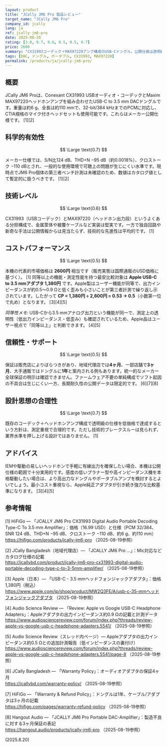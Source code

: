 ```yaml
---
layout: product
title: "JCally JM6 Pro 製品レビュー"
target_name: "JCally JM6 Pro"
company_id: jcally
lang: ja
ref: jcally-jm6-pro
date: 2025-08-20
rating: [3.0, 0.7, 0.6, 0.5, 0.5, 0.7]
price: 2600
summary: "CX31993コーデック＋MAX97220アンプ構成のUSB-Cドングル。公開仕様は透明級で価格は非常に安価、ただし技術的な新規性は乏しいです。"
tags: [DAC, ドングル, ポータブル, CX31993, MAX97220]
permalink: /products/ja/jcally-jm6-pro/
---
```


## 概要

JCally JM6 Proは、Conexant CX31993 USBオーディオ・コーデックとMaxim MAX97220ヘッドホンアンプを組み合わせたUSB-C to 3.5 mm DACドングルです。重量は約6 g、全長は約110 mmで、32-bit/384 kHzまでのPCMに対応し、CTIA規格のマイク付きヘッドセットも使用可能です。これらはメーカー公開仕様です。 [1][2]

## 科学的有効性

$$ \Large \text{0.7} $$

メーカー仕様では、S/N比124 dB、THD+N −95 dB（約0.0018%）、クロストーク −110 dBとされ、一般的な使用環境で可聴上の問題が生じにくい水準です。現時点でJM6 Pro個体の第三者ベンチ計測は未確認のため、数値はカタログ値として暫定的に扱うべきです。 [1][2]

## 技術レベル

$$ \Large \text{0.6} $$

CX31993（USBコーデック）とMAX97220（ヘッドホン出力段）というよくある分担構成で、金属筐体や被覆ケーブルなど実装は堅実です。一方で独自回路や新奇な手法は公開情報からは見当たらず、技術的な先進性は平均的です。 [1]

## コストパフォーマンス

$$ \Large \text{0.5} $$

本機の代表的市場価格は **2600円** 相当です（販売実態は国際通販のUSD価格に基づく）。 [1] 同等以上の機能・測定性能を持つ最安比較対象は **Apple USB-C to 3.5 mmアダプタ 1,380円** です。Apple製はユーザー機能が同等で、出力インピーダンスが約0.5〜0.9 Ωと低く歪みも小さいことが第三者計測で繰り返し示されています。したがって **CP = 1,380円 ÷ 2,600円 = 0.53 → 0.5**（小数第一位で丸め）となります。 [3][4][5]

*同等性メモ:* USB-Cから3.5 mmアナログ出力という機能が同一で、測定上の透明性（低出力インピーダンス・低歪み）も確認されているため、Apple品はユーザー視点で「同等以上」と判断できます。 [4][5]

## 信頼性・サポート

$$ \Large \text{0.5} $$

保証は販売店によりばらつきがあり、地域代理店では**4ヶ月**、一部店舗で**3ヶ月**、大手通販ではドングルに**1年**と案内される例もあります。統一的なメーカー全球保証の明示は確認できません。ファームウェア不要の単純構成でソフト起因の不具合は生じにくい一方、長期耐久性の公開データは限定的です。 [6][7][8]

## 設計思想の合理性

$$ \Large \text{0.7} $$

既存のコーデック＋ヘッドホンアンプ構成で透明級の仕様を低価格で達成するという方針は、測定重視で合理的です。ただし技術的ブレークスルーは見られず、業界水準を押し上げる設計ではありません。 [1]

## アドバイス

IEMや駆動の易しいヘッドホンで手軽に有線出力を確保したい場合、本機は公開仕様の範囲で十分実用的です。感度の低いプラナー型や高インピーダンス機を本格駆動したい場合は、より高出力なドングルやポータブルアンプを検討するとよいでしょう。最小コスト重視なら、Apple純正アダプタが引き続き強力な比較基準になります。 [3][4][5]

## 参考情報

[1] HiFiGo — 「JCALLY JM6 Pro CX31993 Digital Audio Portable Decoding Type-C To 3.5 mm Amplifier」：価格（16.99 USD）と仕様（PCM 32/384、SNR 124 dB、THD+N −95 dB、クロストーク −110 dB、約6 g、約110 mm）  
https://hifigo.com/products/jcally-jm6-pro （2025-08-19参照）

[2] JCally Bangladesh（地域代理店）— 「JCALLY JM6 Pro …」：Mic対応などカタログ仕様の記載  
https://jcallybd.com/product/jcally-jm6-pro-cx31993-digital-audio-portable-decoding-type-c-to-3-5mm-amplifier/ （2025-08-19参照）

[3] Apple（日本）— 「USB-C - 3.5 mmヘッドフォンジャックアダプタ」：価格 1,380円（税込）  
https://www.apple.com/jp/shop/product/MW2Q3FE/A/usb-c-35-mmヘッドフォンジャックアダプタ （2025-08-19参照）

[4] Audio Science Review — 「Review: Apple vs Google USB-C Headphone Adapters」：Appleアダプタの出力インピーダンス約0.9 Ωの記載と計測データ  
https://www.audiosciencereview.com/forum/index.php?threads/review-apple-vs-google-usb-c-headphone-adapters.5541/ （2025-08-19参照）

[5] Audio Science Review（スレッド内ページ）— Appleアダプタの出力インピーダンス約0.5 Ωとの追加計測報告（低インピーダンスの裏付け）  
https://www.audiosciencereview.com/forum/index.php?threads/review-apple-vs-google-usb-c-headphone-adapters.5541/page-8 （2025-08-19参照）

[6] JCally Bangladesh — 「Warranty Policy」：オーディオアダプタの保証4ヶ月  
https://jcallybd.com/warranty-policy/ （2025-08-19参照）

[7] HiFiGo — 「Warranty & Refund Policy」：ドングルは1年、ケーブル/アダプタは3ヶ月の記載  
https://hifigo.com/pages/warranty-refund-policy （2025-08-19参照）

[8] Hangout Audio — 「JCALLY JM6 Pro Portable DAC-Amplifier」：製造不良に対する3ヶ月保証の表記  
https://hangout.audio/products/jcally-jm6-pro （2025-08-19参照）

(2025.8.20)


